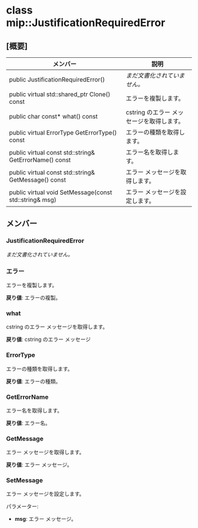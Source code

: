 # <a name="class-mipjustificationrequirederror"></a>class mip::JustificationRequiredError 
  
## <a name="summary"></a>[概要]
 メンバー                        | 説明                                
--------------------------------|---------------------------------------------
 public JustificationRequiredError()  | _まだ文書化されていません。_
public virtual std::shared_ptr<Error> Clone() const  |  エラーを複製します。
 public char const* what() const  |  cstring のエラー メッセージを取得します。
 public virtual ErrorType GetErrorType() const  |  エラーの種類を取得します。
 public virtual const std::string& GetErrorName() const  |  エラー名を取得します。
 public virtual const std::string& GetMessage() const  |  エラー メッセージを取得します。
 public virtual void SetMessage(const std::string& msg)  |  エラー メッセージを設定します。
  
## <a name="members"></a>メンバー
  
### <a name="justificationrequirederror"></a>JustificationRequiredError
_まだ文書化されていません。_

  
### <a name="error"></a>エラー
エラーを複製します。

  
**戻り値**: エラーの複製。
  
### <a name="what"></a>what
cstring のエラー メッセージを取得します。

  
**戻り値**: cstring のエラー メッセージ
  
### <a name="errortype"></a>ErrorType
エラーの種類を取得します。

  
**戻り値**: エラーの種類。
  
### <a name="geterrorname"></a>GetErrorName
エラー名を取得します。

  
**戻り値**: エラー名。
  
### <a name="getmessage"></a>GetMessage
エラー メッセージを取得します。

  
**戻り値**: エラー メッセージ。
  
### <a name="setmessage"></a>SetMessage
エラー メッセージを設定します。

パラメーター:  
* **msg**: エラー メッセージ。

